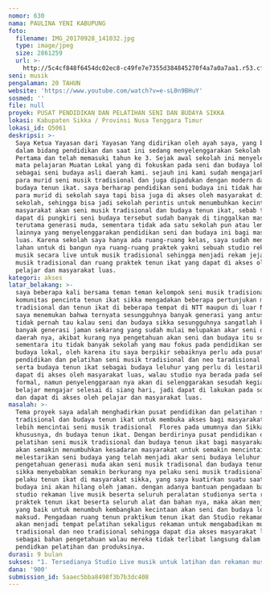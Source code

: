 ```yaml
---
nomor: 630
nama: PAULINA YENI KABUPUNG
foto:
  filename: IMG_20170928_141032.jpg
  type: image/jpeg
  size: 2861259
  url: >-
    http://5c4cf848f6454dc02ec8-c49fe7e7355d384845270f4a7a0a7aa1.r53.cf2.rackcdn.com/cdf6db15-efad-4d21-96ba-5c010b87c573/IMG_20170928_141032.jpg
seni: musik
pengalaman: 20 TAHUN
website: 'https://www.youtube.com/watch?v=e-sL0n9BHuY'
sosmed: ''
file: null
proyek: PUSAT PENDIDIKAN DAN PELATIHAN SENI DAN BUDAYA SIKKA
lokasi: Kabupaten Sikka / Provinsi Nusa Tenggara Timur
lokasi_id: Q5061
deskripsi: >-
  Saya Ketua Yayasan dari Yayasan Yang didirikan oleh ayah saya, yang bergerak
  dalam bidang pendidikan dan saat ini sedang menyelenggarakan Sekolah Menengah
  Pertama dan telah memasuki tahun ke 3. Sejak awal sekolah ini menyelenggarakan
  mata pelajaran Muatan Lokal yang di fokuskan pada seni dan budaya lokal Sikka
  sebagai seni budaya asli daerah kami. sejauh ini kami sudah mengajarkan kepada
  para murid seni musik tradisional dan juga dipadukan dengan modern dan juga
  budaya tenun ikat. saya berharap pendidikan seni budaya ini tidak hanya bagi
  para murid di sekolah saya tapi bisa juga di akses oleh masyarakat di luar
  sekolah, sehingga bisa jadi sekolah perintis untuk menumbuhkan kecintaan
  masyarakat akan seni musik tradisional dan budaya tenun ikat, sebab tidak
  dapat di pungkiri seni budaya tersebut sudah banyak di tinggalkan masyarakat
  terutama generasi muda, sementara tidak ada satu sekolah pun atau lembaga
  lainnya yang menyelenggarakan pendidikan seni dan budaya ini bagi masyarakat
  luas. Karena sekolah saya hanya ada ruang-ruang kelas, saya sudah menyiapkan
  lahan untuk di bangun nya ruang-ruang praktek yakni sebuah studio rekaman
  musik secara live untuk musik tradisional sehingga menjadi rekam jejak seni
  musik tradisional dan ruang praktek tenun ikat yang dapat di akses oleh
  pelajar dan masyarakat luas.
kategori: akses
latar_belakang: >-
  saya beberapa kali bersama teman teman kelompok seni musik tradisional dan
  komunitas pencinta tenun ikat sikka mengadakan beberapa pertunjukan musik
  tradisional dan tenun ikat di beberapa tempat di NTT maupun di luar NTT dan
  saya menemukan bahwa ternyata sesungguhnya banyak generasi yang antusias namun
  tidak pernah tau kalau seni dan budaya sikka sesungguhnya sangatlah kaya.
  banyak generasi jaman sekarang yang sudah mulai melupakan akar seni dan budaya
  daerah nya, akibat kurang nya pengetahuan akan seni dan budaya itu sendiri.
  sementara itu tidak banyak sekolah yang mau fokus pada pendidikan seni dan
  budaya lokal, oleh karena itu saya berpikir sebaiknya perlu ada pusat
  pendidikan dan pelatihan seni musik tradisional dan neo taradisional sikka
  serta budaya tenun ikat sebagai budaya leluhur yang perlu di lestarikan yang
  dapat di akses oleh masyarakat luas, walau studio nya berada pada sekolah
  formal, namun penyelenggaraan nya akan di selenggarakan sesudah kegiatan
  belajar mengajar selesai di siang hari, jadi dapat di lakukan pada sore hari
  dan dapat di akses oleh pelajar dan masyarakat luas.
masalah: >-
  Tema proyek saya adalah menghadirkan pusat pendidikan dan pelatihan seni musik
  tradisional dan budaya tenun ikat untuk membuka akses bagi masyarakat untuk
  lebih mencintai seni musik tradisional  Flores pada umumnya dan Sikka pada
  khususnya, dn budaya tenun ikat. Dengan berdirinya pusat pendidikan dan
  pelatihan seni musik tradisional dan budaya tenun ikat bagi masyarakat luas
  akan semakin menumbuhkan kesadaran masyarakat untuk semakin mencintai dan
  melestarikan seni budaya yang telah menjadi akar seni budaya leluhur. Minimnya
  pengetahuan generasi muda akan seni musik tradisonal dan budaya tenun ikat
  sikka menyebabkan semakin berkurang nya pelaku seni musik tradisional dan
  pelaku tenun ikat di masyarakat sikka, yang saya kuatirkan suatu saat seni dan
  budaya ini akan hilang oleh jaman. dengan adanya bantuan pengadaan bangunan
  studio rekaman live musik beserta seluruh peralatan studionya serta ruang
  praktek tenun ikat beserta seluruh alat dan bahan nya, maka akan menjadi akses
  yang baik untuk menumbuh kembangkan kecintaan akan seni dan budaya lokal di
  maksud. Pengadaan ruang tenun praktikum tenun ikat dan Studio rekaman live
  akan menjadi tempat pelatihan sekaligus rekaman untuk mengabadikan musik
  tradisional dan neo tradisional sehingga dapat dia akses masyarakat luas
  sebagai bahan pengetahuan walau mereka tidak terlibat langsung dalam proses
  pendidkan pelatihan dan produksinya. 
durasi: 9 bulan
sukses: "1. Tersedianya Studio Live musik untuk latihan dan rekaman musik tradisional.\r\n2. Tersedianya Ruang praktikum Tenun ikat yang dapat di akses baik oleh pelajar maupun oleh masyarakat luas.\r\n3. Terselenggaranya pendidikan dan pelatihan seni musik tradisional dan budaya tenun ikat bagi para pelajar dan masyarakat luas di kabupaten sikka\r\n4. Terjadinya kerja kreative rekaman musik tradisonal sehingga dihasilkan produk/ karya musik tradisonal untuk menjadi rekam jejak musik tradisional itu sendiri sehingga dapat di akses oleh semua kalangan / semua generasi/ masyarakat luas sehingga terjadi lah karya yang mendukung pelestarian seni musik tradisional itu sendiri\r\n5. Terjadinya kerja kreatif dan inovatidf dengan menciptakan kreasi- kreasi musik baru dari perpaduan alat tradisional maupun dengan musik modern\r\n6. Terjadinya kerja kreatif menghasilkan tenun ikat yang kaya akan makna dalam setiap tenunan motif nya\r\n7. terjadinya ionvasi penciptaan perpaduan antara motif motif sehingga menjadi karya karya motif yang terbaru."
dana: '900'
submission_id: 5aaec5bba8498f3b7b3dc408
---
```

